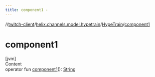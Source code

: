 ```yaml
---
title: component1 -
---
```

//[twitch-client](../../index.md)/[helix.channels.model.hypetrain](../index.md)/[HypeTrain](index.md)/[component1](component1.md)



# component1  
[jvm]  
Content  
operator fun [component1](component1.md)(): [String](https://kotlinlang.org/api/latest/jvm/stdlib/kotlin/-string/index.html)  



